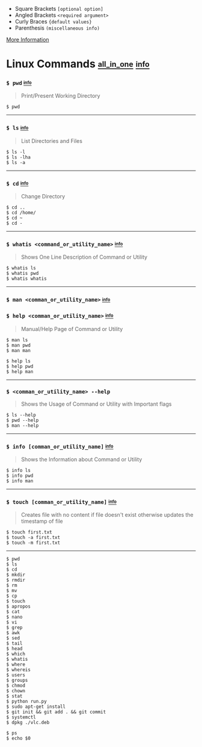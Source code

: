 - Square Brackets `[optional option]`
- Angled Brackets `<required argument>`
- Curly Braces `{default values}`
- Parenthesis `(miscellaneous info)`

[ More Information ](https://stackoverflow.com/questions/21503865/how-to-denote-that-a-command-line-argument-is-optional-when-printing-usage)

# Linux Commands [<sub><sup>all_in_one</sup></sub>](https://www.geeksforgeeks.org/linux-commands/) [<sub><sup>info</sup></sub>](https://www.geeksforgeeks.org/basic-linux-commands-day-day-life/)

### `$ pwd` [<sub><sup>info</sup></sub>](https://www.geeksforgeeks.org/pwd-command-in-linux-with-examples/)

> Print/Present Working Directory
```
$ pwd
```
---

### `$ ls` [<sub><sup>info</sup></sub>](https://www.geeksforgeeks.org/practical-applications-ls-command-linux/)

> List Directories and Files
```
$ ls -l
$ ls -lha
$ ls -a
```
---

### `$ cd` [<sub><sup>info</sup></sub>](https://www.geeksforgeeks.org/cd-command-in-linux-with-examples/)

> Change Directory
```
$ cd ..
$ cd /home/
$ cd ~
$ cd -
```
---

### `$ whatis <command_or_utility_name>` [<sub><sup>info</sup></sub>](https://www.geeksforgeeks.org/whatis-command-in-linux-with-examples/)

> Shows One Line Description of Command or Utility
```
$ whatis ls
$ whatis pwd
$ whatis whatis
```
---

### `$ man <comman_or_utility_name>` [<sub><sup>info</sup></sub>](https://www.geeksforgeeks.org/man-command-in-linux-with-examples/)
### `$ help <comman_or_utility_name>` [<sub><sup>info</sup></sub>](https://www.geeksforgeeks.org/help-command-in-linux-with-examples/)

> Manual/Help Page of Command or Utility
```
$ man ls
$ man pwd
$ man man

$ help ls
$ help pwd
$ help man
```
---

### `$ <comman_or_utility_name> --help`

> Shows the Usage of Command or Utility with Important flags
```
$ ls --help
$ pwd --help
$ man --help
```
---

### `$ info [comman_or_utility_name]` [<sub><sup>info</sup></sub>](https://www.geeksforgeeks.org/info-command-in-linux-with-examples/)

> Shows the Information about Command or Utility
```
$ info ls
$ info pwd
$ info man
```
---

### `$ touch [comman_or_utility_name]` [<sub><sup>info</sup></sub>](https://www.geeksforgeeks.org/touch-command-in-linux-with-examples/)

> Creates file with no content if file doesn't exist otherwise updates the timestamp of file
```
$ touch first.txt
$ touch -a first.txt
$ touch -m first.txt
```
---











```
$ pwd
$ ls
$ cd
$ mkdir
$ rmdir
$ rm
$ mv
$ cp
$ touch
$ apropos
$ cat
$ nano
$ vi
$ grep
$ awk
$ sed
$ tail
$ head
$ which
$ whatis
$ where
$ whereis
$ users
$ groups
$ chmod
$ chown
$ stat
$ python run.py
$ sudo apt-get install
$ git init && git add . && git commit
$ systemctl
$ dpkg ./vlc.deb

$ ps
$ echo $0
```
